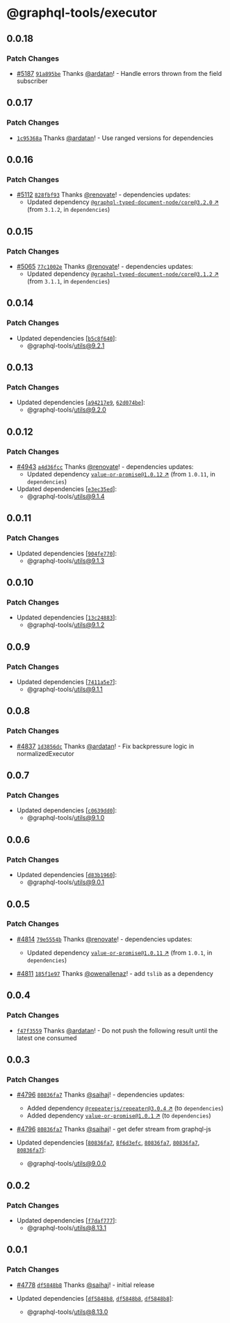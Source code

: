 # @graphql-tools/executor

## 0.0.18

### Patch Changes

- [#5187](https://github.com/ardatan/graphql-tools/pull/5187) [`91a895be`](https://github.com/ardatan/graphql-tools/commit/91a895bea32dc4226da08e8981ded3f55f4c53f3) Thanks [@ardatan](https://github.com/ardatan)! - Handle errors thrown from the field subscriber

## 0.0.17

### Patch Changes

- [`1c95368a`](https://github.com/ardatan/graphql-tools/commit/1c95368aea868be537d956ba5e994cde58dfee41) Thanks [@ardatan](https://github.com/ardatan)! - Use ranged versions for dependencies

## 0.0.16

### Patch Changes

- [#5112](https://github.com/ardatan/graphql-tools/pull/5112) [`828fbf93`](https://github.com/ardatan/graphql-tools/commit/828fbf93ff317d00577c9a94402736bac5f4be39) Thanks [@renovate](https://github.com/apps/renovate)! - dependencies updates:
  - Updated dependency [`@graphql-typed-document-node/core@3.2.0` ↗︎](https://www.npmjs.com/package/@graphql-typed-document-node/core/v/3.2.0) (from `3.1.2`, in `dependencies`)

## 0.0.15

### Patch Changes

- [#5065](https://github.com/ardatan/graphql-tools/pull/5065) [`77c1002e`](https://github.com/ardatan/graphql-tools/commit/77c1002e2165a913508fb505513f9289db4f8cd3) Thanks [@renovate](https://github.com/apps/renovate)! - dependencies updates:
  - Updated dependency [`@graphql-typed-document-node/core@3.1.2` ↗︎](https://www.npmjs.com/package/@graphql-typed-document-node/core/v/3.1.2) (from `3.1.1`, in `dependencies`)

## 0.0.14

### Patch Changes

- Updated dependencies [[`b5c8f640`](https://github.com/ardatan/graphql-tools/commit/b5c8f6407b74466ed0d2989000458cb59239e9af)]:
  - @graphql-tools/utils@9.2.1

## 0.0.13

### Patch Changes

- Updated dependencies [[`a94217e9`](https://github.com/ardatan/graphql-tools/commit/a94217e920c5d6237471ab6ad4d96cf230984177), [`62d074be`](https://github.com/ardatan/graphql-tools/commit/62d074be48779b1e096e056ca1233822c421dc99)]:
  - @graphql-tools/utils@9.2.0

## 0.0.12

### Patch Changes

- [#4943](https://github.com/ardatan/graphql-tools/pull/4943) [`a4d36fcc`](https://github.com/ardatan/graphql-tools/commit/a4d36fccce6113843a55b77c96328727f4c748bc) Thanks [@renovate](https://github.com/apps/renovate)! - dependencies updates:
  - Updated dependency [`value-or-promise@1.0.12` ↗︎](https://www.npmjs.com/package/value-or-promise/v/1.0.12) (from `1.0.11`, in `dependencies`)
- Updated dependencies [[`e3ec35ed`](https://github.com/ardatan/graphql-tools/commit/e3ec35ed27d4a329739c8da6be06ce74c8f25591)]:
  - @graphql-tools/utils@9.1.4

## 0.0.11

### Patch Changes

- Updated dependencies [[`904fe770`](https://github.com/ardatan/graphql-tools/commit/904fe770a355ee3d79464c3bbf0375d2dcd64759)]:
  - @graphql-tools/utils@9.1.3

## 0.0.10

### Patch Changes

- Updated dependencies [[`13c24883`](https://github.com/ardatan/graphql-tools/commit/13c24883004d5330f7402cb20566e37535c5729b)]:
  - @graphql-tools/utils@9.1.2

## 0.0.9

### Patch Changes

- Updated dependencies [[`7411a5e7`](https://github.com/ardatan/graphql-tools/commit/7411a5e71a8138d9ccfe907b1fb01e62fcbb0cdb)]:
  - @graphql-tools/utils@9.1.1

## 0.0.8

### Patch Changes

- [#4837](https://github.com/ardatan/graphql-tools/pull/4837) [`1d3856dc`](https://github.com/ardatan/graphql-tools/commit/1d3856dccaaafe2da96c91dd38dcce356bc734a3) Thanks [@ardatan](https://github.com/ardatan)! - Fix backpressure logic in normalizedExecutor

## 0.0.7

### Patch Changes

- Updated dependencies [[`c0639dd0`](https://github.com/ardatan/graphql-tools/commit/c0639dd0065db1b5bcedaabf58b11945714bab8d)]:
  - @graphql-tools/utils@9.1.0

## 0.0.6

### Patch Changes

- Updated dependencies [[`d83b1960`](https://github.com/ardatan/graphql-tools/commit/d83b19605be71481ccf8effd80d5254423ea811a)]:
  - @graphql-tools/utils@9.0.1

## 0.0.5

### Patch Changes

- [#4814](https://github.com/ardatan/graphql-tools/pull/4814) [`79e5554b`](https://github.com/ardatan/graphql-tools/commit/79e5554b524d1404f70c932cb43bdd55869ddfff) Thanks [@renovate](https://github.com/apps/renovate)! - dependencies updates:

  - Updated dependency [`value-or-promise@1.0.11` ↗︎](https://www.npmjs.com/package/value-or-promise/v/1.0.11) (from `1.0.1`, in `dependencies`)

- [#4811](https://github.com/ardatan/graphql-tools/pull/4811) [`185f1e97`](https://github.com/ardatan/graphql-tools/commit/185f1e9738fbd53a894948d769e827a6e9e0ff60) Thanks [@owenallenaz](https://github.com/owenallenaz)! - add `tslib` as a dependency

## 0.0.4

### Patch Changes

- [`f47f3559`](https://github.com/ardatan/graphql-tools/commit/f47f35593d4e5b785359f4d5dbdb2981156fecba) Thanks [@ardatan](https://github.com/ardatan)! - Do not push the following result until the latest one consumed

## 0.0.3

### Patch Changes

- [#4796](https://github.com/ardatan/graphql-tools/pull/4796) [`80836fa7`](https://github.com/ardatan/graphql-tools/commit/80836fa78af3c6e61c61fe4d3bc52831b2c58931) Thanks [@saihaj](https://github.com/saihaj)! - dependencies updates:

  - Added dependency [`@repeaterjs/repeater@3.0.4` ↗︎](https://www.npmjs.com/package/@repeaterjs/repeater/v/3.0.4) (to `dependencies`)
  - Added dependency [`value-or-promise@1.0.1` ↗︎](https://www.npmjs.com/package/value-or-promise/v/1.0.1) (to `dependencies`)

- [#4796](https://github.com/ardatan/graphql-tools/pull/4796) [`80836fa7`](https://github.com/ardatan/graphql-tools/commit/80836fa78af3c6e61c61fe4d3bc52831b2c58931) Thanks [@saihaj](https://github.com/saihaj)! - get defer stream from graphql-js

- Updated dependencies [[`80836fa7`](https://github.com/ardatan/graphql-tools/commit/80836fa78af3c6e61c61fe4d3bc52831b2c58931), [`8f6d3efc`](https://github.com/ardatan/graphql-tools/commit/8f6d3efc92b25236f5a3a761ea7ba2f0a7c7f550), [`80836fa7`](https://github.com/ardatan/graphql-tools/commit/80836fa78af3c6e61c61fe4d3bc52831b2c58931), [`80836fa7`](https://github.com/ardatan/graphql-tools/commit/80836fa78af3c6e61c61fe4d3bc52831b2c58931), [`80836fa7`](https://github.com/ardatan/graphql-tools/commit/80836fa78af3c6e61c61fe4d3bc52831b2c58931)]:
  - @graphql-tools/utils@9.0.0

## 0.0.2

### Patch Changes

- Updated dependencies [[`f7daf777`](https://github.com/ardatan/graphql-tools/commit/f7daf7777cc214801886e4a45c0389bc5837d175)]:
  - @graphql-tools/utils@8.13.1

## 0.0.1

### Patch Changes

- [#4778](https://github.com/ardatan/graphql-tools/pull/4778) [`df5848b8`](https://github.com/ardatan/graphql-tools/commit/df5848b85102827f004f23aded7cf802cdcde00f) Thanks [@saihaj](https://github.com/saihaj)! - initial release

- Updated dependencies [[`df5848b8`](https://github.com/ardatan/graphql-tools/commit/df5848b85102827f004f23aded7cf802cdcde00f), [`df5848b8`](https://github.com/ardatan/graphql-tools/commit/df5848b85102827f004f23aded7cf802cdcde00f), [`df5848b8`](https://github.com/ardatan/graphql-tools/commit/df5848b85102827f004f23aded7cf802cdcde00f)]:
  - @graphql-tools/utils@8.13.0
